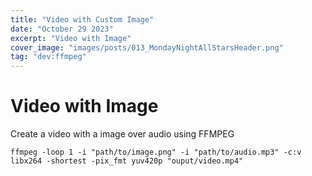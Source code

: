 ```yaml
---
title: "Video with Custom Image"
date: "October 29 2023"
excerpt: "Video with Image"
cover_image: "images/posts/013_MondayNightAllStarsHeader.png"
tag: "dev:ffmpeg"
---
```


# Video with Image

Create a video with a image over audio using FFMPEG

```
ffmpeg -loop 1 -i "path/to/image.png" -i "path/to/audio.mp3" -c:v libx264 -shortest -pix_fmt yuv420p "ouput/video.mp4"
```